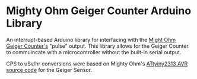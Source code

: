# Mighty Ohm Geiger Counter Arduino Library 
An interrupt-based Arduino library for interfacing with the [Might Ohm Geiger Counter's](https://mightyohm.com/blog/products/geiger-counter/) "pulse" output. This library allows for the Geiger Counter to commuincate with a microcontroller without the built-in serial output. 

CPS to uSv/hr conversions were based on Mighty Ohm's [ATtyiny2313 AVR source code](https://mightyohm.com/blog/products/geiger-counter/source-code/) for the Geiger Sensor. 

